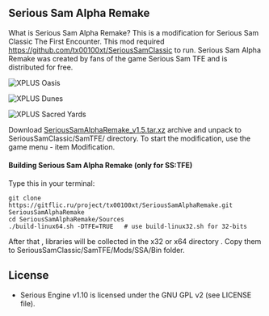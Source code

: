 ## Serious Sam Alpha Remake

What is Serious Sam Alpha Remake?
This is a modification for Serious Sam Classic The First Encounter. 
This mod required https://github.com/tx00100xt/SeriousSamClassic to run.
Serious Sam Alpha Remake was created by fans of the game Serious Sam TFE and is distributed for free.

![XPLUS Oasis](https://raw.githubusercontent.com/tx00100xt/SeriousSamAlphaRemake/main/Images/samxplus_1.png)

![XPLUS Dunes](https://raw.githubusercontent.com/tx00100xt/SeriousSamAlphaRemake/main/Images/samxplus_2.png)

![XPLUS Sacred Yards](https://raw.githubusercontent.com/tx00100xt/SeriousSamAlphaRemake/main/Images/samxplus_3.png)

Download [SeriousSamAlphaRemake_v1.5.tar.xz] archive and unpack to  SeriousSamClassic/SamTFE/ directory.
To start the modification, use the game menu - item Modification.

#### Building Serious Sam Alpha Remake (only for SS:TFE)

Type this in your terminal:

```
git clone https://gitflic.ru/project/tx00100xt/SeriousSamAlphaRemake.git SeriousSamAlphaRemake
cd SeriousSamAlphaRemake/Sources
./build-linux64.sh -DTFE=TRUE	# use build-linux32.sh for 32-bits
```
After that , libraries will be collected in the x32 or x64 directory . Copy them to SeriousSamClassic/SamTFE/Mods/SSA/Bin folder.

License
-------

* Serious Engine v1.10 is licensed under the GNU GPL v2 (see LICENSE file).


[SeriousSamAlphaRemake_v1.5.tar.xz]: https://drive.google.com/file/d/1NP5aDWstRgQajggI_VZ2VTPx4Gpt7qyA/view?usp=sharing "Serious Sam Classic SSA Mod"
